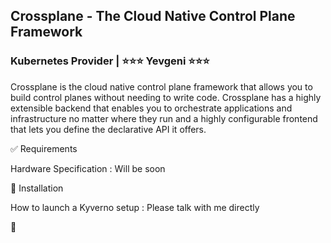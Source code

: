 ## Crossplane - The Cloud Native Control Plane Framework
 

### Kubernetes Provider  | ⭐⭐⭐ Yevgeni ⭐⭐⭐
Crossplane is the cloud native control plane framework that allows you to build control planes without needing to write code. Crossplane has a highly extensible backend that enables you to orchestrate applications and infrastructure no matter where they run and a highly configurable frontend that lets you define the declarative API it offers.

✅ Requirements

Hardware Specification : Will be soon 

🎯 Installation

How to launch a Kyverno setup : Please talk with me directly 

🚀



## 
```
```
